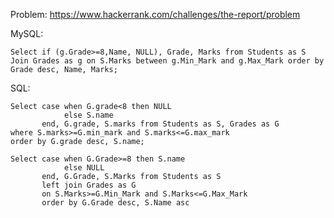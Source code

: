 Problem: https://www.hackerrank.com/challenges/the-report/problem

MySQL: 
```
Select if (g.Grade>=8,Name, NULL), Grade, Marks from Students as S Join Grades as g on S.Marks between g.Min_Mark and g.Max_Mark order by Grade desc, Name, Marks;  
```


SQL: 
```
Select case when G.grade<8 then NULL
            else S.name
       end, G.grade, S.marks from Students as S, Grades as G
where S.marks>=G.min_mark and S.marks<=G.max_mark
order by G.grade desc, S.name; 
```


```
Select case when G.Grade>=8 then S.name
            else NULL
       end, G.Grade, S.Marks from Students as S
       left join Grades as G
       on S.Marks>=G.Min_Mark and S.Marks<=G.Max_Mark
       order by G.Grade desc, S.Name asc



```
